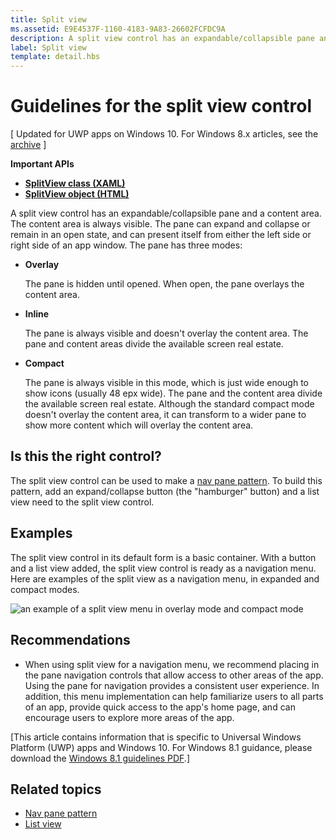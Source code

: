 ```yaml
---
title: Split view
ms.assetid: E9E4537F-1160-4183-9A83-26602FCFDC9A
description: A split view control has an expandable/collapsible pane and a content area.
label: Split view
template: detail.hbs
---
```


# Guidelines for the split view control


\[ Updated for UWP apps on Windows 10. For Windows 8.x articles, see the [archive](http://go.microsoft.com/fwlink/p/?linkid=619132) \]


**Important APIs**

-   [**SplitView class (XAML)**](https://msdn.microsoft.com/library/windows/apps/dn864360)
-   [**SplitView object (HTML)**](https://msdn.microsoft.com/library/windows/apps/dn919970)

A split view control has an expandable/collapsible pane and a content area. The content area is always visible. The pane can expand and collapse or remain in an open state, and can present itself from either the left side or right side of an app window. The pane has three modes:

-   **Overlay**

    The pane is hidden until opened. When open, the pane overlays the content area.

-   **Inline**

    The pane is always visible and doesn't overlay the content area. The pane and content areas divide the available screen real estate.

-   **Compact**

    The pane is always visible in this mode, which is just wide enough to show icons (usually 48 epx wide). The pane and the content area divide the available screen real estate. Although the standard compact mode doesn't overlay the content area, it can transform to a wider pane to show more content which will overlay the content area.

## <span id="Is_this_the_right_control_"></span><span id="is_this_the_right_control_"></span><span id="IS_THIS_THE_RIGHT_CONTROL_"></span>Is this the right control?


The split view control can be used to make a [nav pane pattern](nav-pane.md). To build this pattern, add an expand/collapse button (the "hamburger" button) and a list view need to the split view control.

## <span id="Examples"></span><span id="examples"></span><span id="EXAMPLES"></span>Examples


The split view control in its default form is a basic container. With a button and a list view added, the split view control is ready as a navigation menu. Here are examples of the split view as a navigation menu, in expanded and compact modes.

![an example of a split view menu in overlay mode and compact mode](images/controls-splitview-menu01.png)
## <span id="Recommendations"></span><span id="recommendations"></span><span id="RECOMMENDATIONS"></span>Recommendations


-   When using split view for a navigation menu, we recommend placing in the pane navigation controls that allow access to other areas of the app. Using the pane for navigation provides a consistent user experience. In addition, this menu implementation can help familiarize users to all parts of an app, provide quick access to the app's home page, and can encourage users to explore more areas of the app.

\[This article contains information that is specific to Universal Windows Platform (UWP) apps and Windows 10. For Windows 8.1 guidance, please download the [Windows 8.1 guidelines PDF](https://go.microsoft.com/fwlink/p/?linkid=258743).\]

## <span id="related_topics"></span>Related topics


* [Nav pane pattern](nav-pane.md)
* [List view](lists.md)
 

 




